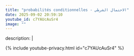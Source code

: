 ```yaml
---
title: "probabilités conditionnelles - الاحتمال الشرطي"
date: 2025-09-02 20:59:10 
youtube_id: c7YAUcAuSr4
image: ""
---
```

description: |
  
{% include youtube-privacy.html id="c7YAUcAuSr4" %}
